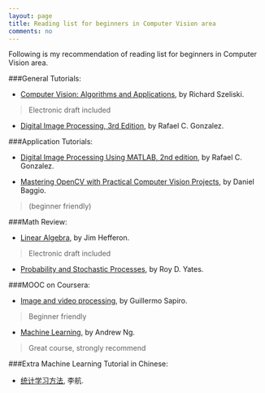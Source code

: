 ```yaml
---
layout: page
title: Reading list for beginners in Computer Vision area
comments: no
---
```


Following is my recommendation of reading list for beginners in Computer Vision area.

###General Tutorials:

- [Computer Vision: Algorithms and Applications](http://szeliski.org/Book/), by Richard Szeliski.
>Electronic draft included

- [Digital Image Processing, 3rd Edition](http://www.imageprocessingplace.com/DIP-3E/dip3e_main_page.htm), by Rafael C. Gonzalez.



###Application Tutorials:

- [Digital Image Processing Using MATLAB, 2nd edition](http://www.imageprocessingplace.com/DIPUM-2E/dipum2e_main_page.htm), by Rafael C. Gonzalez.


- [Mastering OpenCV with Practical Computer Vision Projects](http://www.amazon.com/Mastering-OpenCV-Practical-Computer-Projects/dp/1849517827), by Daniel Baggio.
>(beginner friendly)



###Math Review:

- [Linear Algebra](http://joshua.smcvt.edu/linearalgebra/), by Jim Hefferon.

>Electronic draft included

- [Probability and Stochastic Processes](http://www.wiley.com/WileyCDA/WileyTitle/productCd-EHEP000391.html), by Roy D. Yates.



###MOOC on Coursera:

- [Image and video processing](https://class.coursera.org/images-002), by Guillermo Sapiro.

>Beginner friendly


- [Machine Learning](https://class.coursera.org/ml-005), by Andrew Ng.

>Great course, strongly recommend



###Extra Machine Learning Tutorial in Chinese:
- [统计学习方法](http://book.douban.com/subject/10590856/), 李航.
